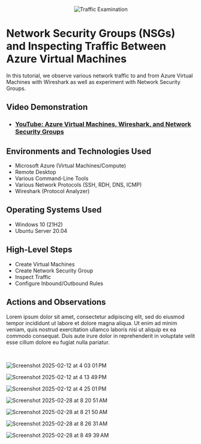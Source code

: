 <p align="center">
<img src="https://i.imgur.com/Ua7udoS.png" alt="Traffic Examination"/>
</p>

<h1>Network Security Groups (NSGs) and Inspecting Traffic Between Azure Virtual Machines</h1>
In this tutorial, we observe various network traffic to and from Azure Virtual Machines with Wireshark as well as experiment with Network Security Groups. <br />


<h2>Video Demonstration</h2>

- ### [YouTube: Azure Virtual Machines, Wireshark, and Network Security Groups](https://youtu.be/TYBc_WmoGFE)

<h2>Environments and Technologies Used</h2>

- Microsoft Azure (Virtual Machines/Compute)
- Remote Desktop
- Various Command-Line Tools
- Various Network Protocols (SSH, RDH, DNS, ICMP)
- Wireshark (Protocol Analyzer)

<h2>Operating Systems Used </h2>

- Windows 10 (21H2)
- Ubuntu Server 20.04

<h2>High-Level Steps</h2>

- Create Virtual Machines
- Create Network Security Group
- Inspect Traffic
- Configure Inbound/Outbound Rules

<h2>Actions and Observations</h2>

<p>
Lorem ipsum dolor sit amet, consectetur adipiscing elit, sed do eiusmod tempor incididunt ut labore et dolore magna aliqua. Ut enim ad minim veniam, quis nostrud exercitation ullamco laboris nisi ut aliquip ex ea commodo consequat. Duis aute irure dolor in reprehenderit in voluptate velit esse cillum dolore eu fugiat nulla pariatur.
</p>
<br />

![Screenshot 2025-02-12 at 4 03 01 PM](https://github.com/user-attachments/assets/42c6a7e5-41ec-4b82-9ffb-6818f878b902)

![Screenshot 2025-02-12 at 4 13 49 PM](https://github.com/user-attachments/assets/89ccabdf-7c85-4efe-9955-eef9f170a8e4)

![Screenshot 2025-02-12 at 4 25 01 PM](https://github.com/user-attachments/assets/00e2afe4-9d8b-4770-a381-c417f876db30)

![Screenshot 2025-02-28 at 8 20 51 AM](https://github.com/user-attachments/assets/0aa66b08-e005-4661-a338-6ca534af4989)

![Screenshot 2025-02-28 at 8 21 50 AM](https://github.com/user-attachments/assets/6907ec32-9292-4789-ac55-5633cc1dfc5e)

![Screenshot 2025-02-28 at 8 26 31 AM](https://github.com/user-attachments/assets/e52d1047-f7ef-42e6-bfa5-3d5b38534847)

![Screenshot 2025-02-28 at 8 49 39 AM](https://github.com/user-attachments/assets/adff6847-4a84-4e35-b9e6-ef3c4968cbd3)


<br />
